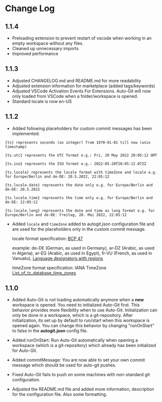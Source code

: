 # Change Log

## 1.1.4

* Preloading extension to prevent restart of vscode when working in an empty workspace without any files.
* Cleaned up unnecessary imports
* Improved performance

## 1.1.3

* Adjusted CHANGELOG.md and README.md for more readability
* Adjusted extension information for marketplace (added tags/keywords)
* Adjusted VSCode Activation Events For Extensions. Auto-Git will now only loaded from VSCode when a folder/workspace is opened.
* Standard locale is now en-US

## 1.1.2

* Added following placeholders for custom commit messages has been implemented:

```
{ts} represents seconds (as integer) from 1970-01-01 till now (unix timestamp)

{ts.utc} represents the UTC format e.g.: Fri, 20 May 2022 20:05:12 GMT

{ts.iso} represents the ISO format e.g.: 2022-05-20T20:05:12.072Z

{ts.locale} represents the locale format with timeZone and locale e.g. for Europe/Berlin and de-DE: 20.5.2022, 22:05:12

{ts.locale.date} represents the date only e.g. for Europe/Berlin and de-DE: 20.5.2022

{ts.locale.time} represents the time only e.g. for Europe/Berlin and de-DE: 22:05:12

{ts.locale.long} represents the date and time as long format e.g. for Europe/Berlin and de-DE: Freitag, 20. Mai 2022, 22:05:12
```

* Added `locale` and `timeZone` added to autogit.json configuration file and are used for the placeholders only in the custom commit message. 
  
    locale format specification: [BCP 47](https://datatracker.ietf.org/doc/html/rfc4647#section-3.3.2)

    example: de-DE (German, as used in Germany), ar-DZ (Arabic, as used in Algeria), ar-EG (Arabic, as used in Egypt), fr-VU (French, as used in Vanuatu), [Language designators with regions](https://lingohub.com/developers/supported-locales/language-designators-with-regions)

    timeZone format specification: IANA TimeZone [List_of_tz_database_time_zones](https://en.wikipedia.org/wiki/List_of_tz_database_time_zones)

## 1.1.0

* Added Auto-Git is not loading automatically anymore when a **new** workspace is opened. You need to initialized Auto-Git first. This behavior provides more flexibility when to use Auto-Git. Initialization can only be done in a workspace, which is a git-repository. After initialization, its set up by default to run/start when this workspace is opened again. You can change this behavior by changing "runOnStart" to false in the **autogit.json** config file.

* Added runOnStart: Run Auto-Git automatically when opening a workspace (which is a git-repository) which already has been initialized for Auto-Git.

* Added commitMessage: You are now able to set your own commit message which should be used for auto-git pushes.

* Fixed Auto-Git fails to push on some machines with non-standard git configuration.

* Adjusted the README.md file and added more information, description for the configuration file. Also some formatting.
